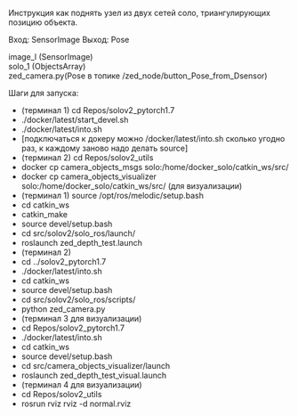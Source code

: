 Инструкция как поднять узел из двух сетей соло, триангулирующих позицию объекта.

Вход: SensorImage
Выход: Pose

image_l (SensorImage)    
solo_1 (ObjectsArray)      
zed_camera.py(Pose в топике /zed_node/button_Pose_from_Dsensor) 

Шаги для запуска: 
- (терминал 1) cd Repos/solov2_pytorch1.7 
- ./docker/latest/start_devel.sh
- ./docker/latest/into.sh 
- [подключаться к докеру можно /docker/latest/into.sh сколько угодно раз, к каждому заново надо делать source]
- (терминал 2) cd Repos/solov2_utils 
- docker cp camera_objects_msgs solo:/home/docker_solo/catkin_ws/src/
- docker cp camera_objects_visualizer solo:/home/docker_solo/catkin_ws/src/ (для визуализации)
- (терминал 1) source /opt/ros/melodic/setup.bash 
- cd catkin_ws
- catkin_make 
- source devel/setup.bash
- cd src/solov2/solo_ros/launch/
- roslaunch zed_depth_test.launch
- (терминал 2)
- cd ../solov2_pytorch1.7
- ./docker/latest/into.sh
- cd catkin_ws
- source devel/setup.bash
- cd src/solov2/solo_ros/scripts/
- python zed_camera.py
- (терминал 3 для визуализации)
- cd Repos/solov2_pytorch1.7
- ./docker/latest/into.sh
- cd catkin_ws
- source devel/setup.bash
- cd src/camera_objects_visualizer/launch
- roslaunch zed_depth_test_visual.launch
- (терминал 4 для визуализации)
- cd Repos/solov2_utils 
- rosrun rviz rviz -d normal.rviz
